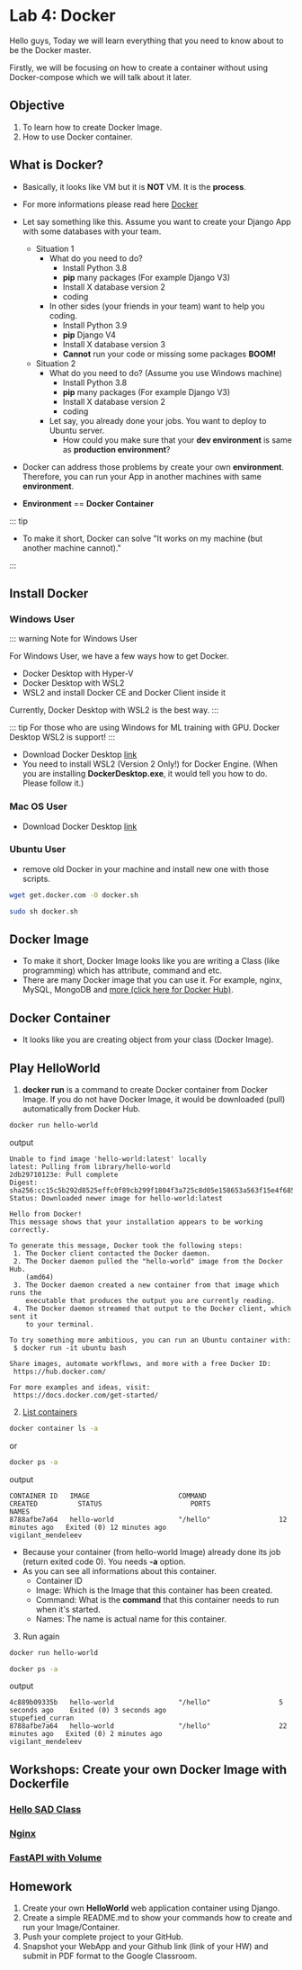 # Lab 4: Docker

Hello guys, Today we will learn everything that you need to know about to be the Docker master.

Firstly, we will be focusing on how to create a container without using Docker-compose which we will talk about it later.

## Objective
1. To learn how to create Docker Image.
2. How to use Docker container.

## What is Docker?
- Basically, it looks like VM but it is **NOT** VM. It is the **process**.
- For more informations please read here [Docker](https://docs.docker.com/get-started/overview/)
- Let say something like this. Assume you want to create your Django App with some databases with your team.
  - Situation 1
    - What do you need to do?
      - Install Python 3.8
      - **pip** many packages (For example Django V3)
      - Install X database version 2
      - coding 
    - In other sides (your friends in your team) want to help you coding.
      - Install Python 3.9
      - **pip** Django V4
      - Install X database version 3
      - **Cannot** run your code or missing some packages **BOOM!**
  - Situation 2
    - What do you need to do? (Assume you use Windows machine)
      - Install Python 3.8
      - **pip** many packages (For example Django V3)
      - Install X database version 2
      - coding 
    - Let say, you already done your jobs. You want to deploy to Ubuntu server.
      - How could you make sure that your **dev environment** is same as **production environment**?

- Docker can address those problems by create your own **environment**. Therefore, you can run your App in another machines with same **environment**.
- **Environment** == **Docker Container**

::: tip

- To make it short, Docker can solve "It works on my machine (but another machine cannot)."
  
:::

## Install Docker

### Windows User

::: warning Note for Windows User

For Windows User, we have a few ways how to get Docker.
- Docker Desktop with Hyper-V
- Docker Desktop with WSL2
- WSL2 and install Docker CE and Docker Client inside it

Currently, Docker Desktop with WSL2 is the best way.
:::

::: tip
For those who are using Windows for ML training with GPU. Docker Desktop WSL2 is support!
:::

- Download Docker Desktop [link](https://www.docker.com/products/docker-desktop)
- You need to install WSL2 (Version 2 Only!) for Docker Engine. (When you are installing **DockerDesktop.exe**, it would tell you how to do. Please follow it.)

### Mac OS User
- Download Docker Desktop [link](https://www.docker.com/products/docker-desktop)

### Ubuntu User
- remove old Docker in your machine and install new one with those scripts.
```bash
wget get.docker.com -O docker.sh
```
```bash
sudo sh docker.sh
```


## Docker Image
- To make it short, Docker Image looks like you are writing a Class (like programming) which has attribute, command and etc.
- There are many Docker image that you can use it. For example, nginx, MySQL, MongoDB and [more (click here for Docker Hub)](https://hub.docker.com/).

## Docker Container
- It looks like you are creating object from your class (Docker Image).

## Play HelloWorld

1. **docker run** is a command to create Docker container from Docker Image. If you do not have Docker Image, it would be downloaded (pull) automatically from Docker Hub.
```bash
docker run hello-world
```

output
```{1,2}
Unable to find image 'hello-world:latest' locally
latest: Pulling from library/hello-world
2db29710123e: Pull complete
Digest: sha256:cc15c5b292d8525effc0f89cb299f1804f3a725c8d05e158653a563f15e4f685
Status: Downloaded newer image for hello-world:latest

Hello from Docker!
This message shows that your installation appears to be working correctly.

To generate this message, Docker took the following steps:
 1. The Docker client contacted the Docker daemon.
 2. The Docker daemon pulled the "hello-world" image from the Docker Hub.
    (amd64)
 3. The Docker daemon created a new container from that image which runs the
    executable that produces the output you are currently reading.
 4. The Docker daemon streamed that output to the Docker client, which sent it
    to your terminal.

To try something more ambitious, you can run an Ubuntu container with:
 $ docker run -it ubuntu bash

Share images, automate workflows, and more with a free Docker ID:
 https://hub.docker.com/

For more examples and ideas, visit:
 https://docs.docker.com/get-started/
```

2. [List containers](https://docs.docker.com/engine/reference/commandline/ps/)

```bash
docker container ls -a
```
or
```bash
docker ps -a
```
output
```
CONTAINER ID   IMAGE                      COMMAND                  CREATED          STATUS                      PORTS                    NAMES
8788afbe7a64   hello-world                "/hello"                 12 minutes ago   Exited (0) 12 minutes ago                            vigilant_mendeleev
```

- Because your container (from hello-world Image) already done its job (return exited code 0). You needs **-a** option.
- As you can see all informations about this container.
  - Container ID
  - Image: Which is the Image that this container has been created.
  - Command: What is the **command** that this container needs to run when it's started.
  - Names: The name is actual name for this container.

3. Run again
```bash
docker run hello-world
```

```bash
docker ps -a
```

output
```
4c889b09335b   hello-world                "/hello"                 5 seconds ago    Exited (0) 3 seconds ago                            stupefied_curran
8788afbe7a64   hello-world                "/hello"                 22 minutes ago   Exited (0) 2 minutes ago                            vigilant_mendeleev
```

## Workshops: Create your own Docker Image with Dockerfile

### [Hello SAD Class](./hello-sad-class.md)
### [Nginx](./nginx.md)
### [FastAPI with Volume](./fast-api.md)

## Homework

1. Create your own **HelloWorld** web application container using Django.
2. Create a simple README.md to show your commands how to create and run your Image/Container.
3. Push your complete project to your GitHub.
4. Snapshot your WebApp and your Github link (link of your HW) and submit in PDF format to the Google Classroom.
